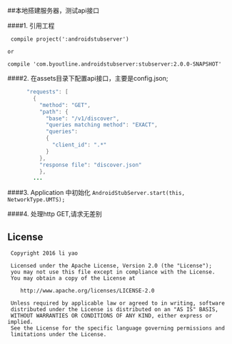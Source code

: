 ##本地搭建服务器，测试api接口

####1. 引用工程

     compile project(':androidstubserver')
    
    or
    
    compile 'com.byoutline.androidstubserver:stubserver:2.0.0-SNAPSHOT'
    
    
####2. 在assets目录下配置api接口，主要是config.json;
```java {
      "requests": [
        {
          "method": "GET",
          "path": {
            "base": "/v1/discover",
            "queries matching method": "EXACT",
            "queries":
            {
              "client_id": ".*"
            }
          },
          "response file": "discover.json"
          },
        ...
```

####3. Application 中初始化
  `AndroidStubServer.start(this, NetworkType.UMTS);`

####4. 处理http GET,请求无差别

## License
```text
 Copyright 2016 li yao

 Licensed under the Apache License, Version 2.0 (the "License");
 you may not use this file except in compliance with the License.
 You may obtain a copy of the License at

    http://www.apache.org/licenses/LICENSE-2.0

 Unless required by applicable law or agreed to in writing, software
 distributed under the License is distributed on an "AS IS" BASIS,
 WITHOUT WARRANTIES OR CONDITIONS OF ANY KIND, either express or implied.
 See the License for the specific language governing permissions and
 limitations under the License.
```